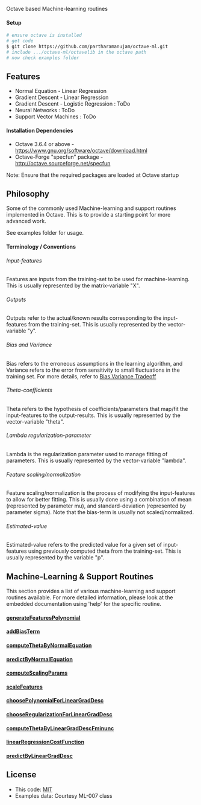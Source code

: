   Octave based Machine-learning routines

#### Setup

```bash
# ensure octave is installed
# get code
$ git clone https://github.com/partharamanujam/octave-ml.git
# include .../octave-ml/octavelib in the octave path 
# now check examples folder
```

## Features

  * Normal Equation - Linear Regression
  * Gradient Descent - Linear Regression
  * Gradient Descent - Logistic Regression : ToDo
  * Neural Networks : ToDo
  * Support Vector Machines : ToDo

#### Installation Dependencies

  * Octave 3.6.4 or above - https://www.gnu.org/software/octave/download.html
  * Octave-Forge "specfun" package - http://octave.sourceforge.net/specfun

  Note: Ensure that the required packages are loaded at Octave startup

## Philosophy

  Some of the commonly used Machine-learning and support routines implemented in Octave. This is to provide a starting point for more advanced work.

  See examples folder for usage.

#### Terminology / Conventions

###### Input-features

  Features are inputs from the training-set to be used for machine-learning. This is usually represented by the matrix-variable "X".

###### Outputs

  Outputs refer to the actual/known results corresponding to the input-features from the training-set. This is usually represented by the vector-variable "y".

###### Bias and Variance

  Bias refers to the erroneous assumptions in the learning algorithm, and Variance refers to the error from sensitivity to small fluctuations in the training set. For more details, refer to [Bias Variance Tradeoff](http://en.wikipedia.org/wiki/Bias%E2%80%93variance_tradeoff)

###### Theta-coefficients

  Theta refers to the hypothesis of coefficients/parameters that map/fit the input-features to the output-results. This is usually represented by the vector-variable "theta".

###### Lambda regularization-parameter

  Lambda is the regularization parameter used to manage fitting of parameters. This is usually represented by the vector-variable "lambda".

###### Feature scaling/normalization

  Feature scaling/normalization is the process of modifying the input-features to allow for better fitting. This is usually done using a combination of mean (represented by parameter mu), and standard-deviation (represented by parameter sigma). Note that the bias-term is usually not scaled/normalized.

###### Estimated-value

  Estimated-value refers to the predicted value for a given set of input-features using previously computed theta from the training-set. This is usually represented by the variable "p".

## Machine-Learning & Support Routines

  This section provides a list of various machine-learning and support routines available. For more detailed information, please look at the embedded documentation using 'help' for the specific routine.

#### [generateFeaturesPolynomial](octavelib/generateFeaturesPolynomial.m)

#### [addBiasTerm](octavelib/addBiasTerm.m)

#### [computeThetaByNormalEquation](octavelib/computeThetaByNormalEquation.m)

#### [predictByNormalEquation](octavelib/predictByNormalEquation.m)

#### [computeScalingParams](octavelib/computeScalingParams.m)

#### [scaleFeatures](octavelib/scaleFeatures.m)

#### [choosePolynomialForLinearGradDesc](octavelib/choosePolynomialForLinearGradDesc.m)

#### [chooseRegularizationForLinearGradDesc](octavelib/chooseRegularizationForLinearGradDesc.m)

#### [computeThetaByLinearGradDescFminunc](octavelib/computeThetaByLinearGradDescFminunc.m)

#### [linearRegressionCostFunction](octavelib/linearRegressionCostFunction.m)

#### [predictByLinearGradDesc](octavelib/predictByLinearGradDesc.m)

## License

  * This code: [MIT](LICENSE)
  * Examples data: Courtesy ML-007 class
